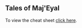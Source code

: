 ## Tales of Maj'Eyal

To view the cheat sheet [click here](https://allalinor.github.io/tome-cheat-sheet/).
